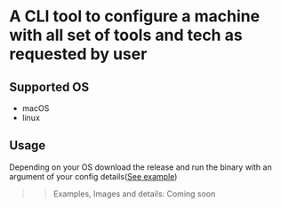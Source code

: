 # A CLI tool to configure a machine with all set of tools and tech as requested by user

## Supported OS

- macOS
- linux

## Usage

Depending on your OS download the release and run the binary with an argument of your config details([See example](./config.yaml))

> > Examples, Images and details: Coming soon
